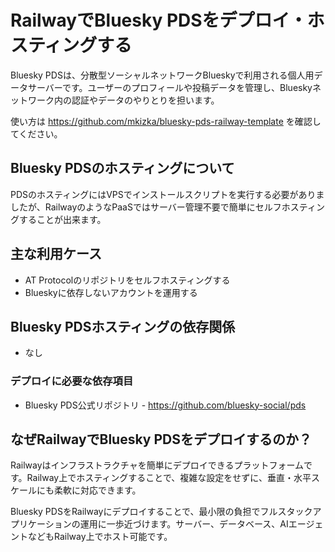# RailwayでBluesky PDSをデプロイ・ホスティングする

Bluesky PDSは、分散型ソーシャルネットワークBlueskyで利用される個人用データサーバーです。ユーザーのプロフィールや投稿データを管理し、Blueskyネットワーク内の認証やデータのやりとりを担います。

使い方は https://github.com/mkizka/bluesky-pds-railway-template を確認してください。

## Bluesky PDSのホスティングについて

PDSのホスティングにはVPSでインストールスクリプトを実行する必要がありましたが、RailwayのようなPaaSではサーバー管理不要で簡単にセルフホスティングすることが出来ます。

## 主な利用ケース

- AT Protocolのリポジトリをセルフホスティングする
- Blueskyに依存しないアカウントを運用する

## Bluesky PDSホスティングの依存関係

- なし

### デプロイに必要な依存項目

- Bluesky PDS公式リポジトリ - https://github.com/bluesky-social/pds


## なぜRailwayでBluesky PDSをデプロイするのか？

Railwayはインフラストラクチャを簡単にデプロイできるプラットフォームです。Railway上でホスティングすることで、複雑な設定をせずに、垂直・水平スケールにも柔軟に対応できます。

Bluesky PDSをRailwayにデプロイすることで、最小限の負担でフルスタックアプリケーションの運用に一歩近づけます。サーバー、データベース、AIエージェントなどもRailway上でホスト可能です。

